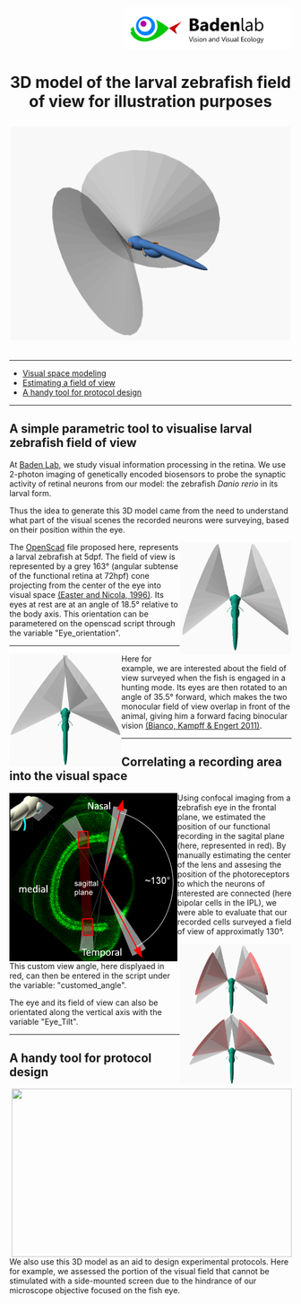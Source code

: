 <p align="right"><img src="https://github.com/BadenLab/Zebrafish-visual-space-model/blob/master/Images/Logo.png" width="300"/>
<h1 align="center">3D model of the larval zebrafish field of view for illustration purposes

<p align="center">
<img src="https://github.com/BadenLab/Zebrafish-visual-space-model/blob/master/Images/Readme%20Cover.png" width="500"/>
</p>
</h1>

***

- [Visual space modeling](#a-simple-parameterisable-tool-to-visualise-larval-zebrafish-field-of-view)
- [Estimating a field of view](#correlating-a-recording-area-into-the-visual-space)
- [A handy tool for protocol design](#A-handy-tool-for-protocol-design)

***

## A simple parametric tool to visualise larval zebrafish field of view


At [Baden Lab](https://badenlab.org/), we study visual information processing in the retina. We use 2-photon imaging of genetically encoded biosensors to probe the synaptic activity of retinal neurons from our model: the zebrafish *Danio rerio* in its larval form.

Thus the idea to generate this 3D model came from the need to understand what part of the visual scenes the recorded neurons were surveying, based on their position within the eye.


<img align="right" width="200" height="200" src="https://github.com/BadenLab/Zebrafish-visual-space-model/blob/master/Images/Full%20FoV%20at%20rest%20-%20Top%20view.png">


The [OpenScad](http://www.openscad.org/) file proposed here, represents a larval zebrafish at 5dpf. The field of view is represented by a grey 163° (angular subtense of the functional retina at 72hpf) cone projecting from the center of the eye into visual space [(Easter and Nicola, 1996)](https://github.com/BadenLab/Zebrafish-visual-space-model/blob/master/Paper%20references/Easter%20%26%20Nicola%201996%20-%20The%20development%20of%20vision%20in%20the%20zebrafish.pdf).
Its eyes at rest are at an angle of 18.5° relative to the body axis. This orientation can be parametered on the openscad script through the variable "Eye_orientation".

___

<img align="left" width="200" height="200" src="https://github.com/BadenLab/Zebrafish-visual-space-model/blob/master/Images/Full%20FoV%20hunting%20-%20Top%20view.png"/>

Here for example, we are interested about the field of view surveyed when the fish is engaged in a hunting mode.
Its eyes are then rotated to an angle of 35.5° forward, which makes the two monocular field of view overlap in front of the animal, giving him a forward facing binocular vision [(Bianco, Kampff & Engert 2011)](https://github.com/BadenLab/Zebrafish-visual-space-model/blob/master/Paper%20references/Bianco%2C%20Kampff%20%26%20Engert%202011%20-%20Prey%20capture%20behavior%20evoked%20by%20simple%20visual%20stimuli%20in%20larval%20zebrafish.pdf).

___

## Correlating a recording area into the visual space

<img align="left" width="300" height="300" src="https://github.com/BadenLab/Zebrafish-visual-space-model/blob/master/Images/Immuno.png">

Using confocal imaging from a zebrafish eye in the frontal plane, we estimated the position of our functional recording in the sagital plane (here, represented in red).
By manually estimating the center of the lens and assesing the position of the photoreceptors to which the neurons of interested are connected (here bipolar cells in the IPL), we were able to evaluate that our recorded cells surveyed a field of view of approximatly 130°.

<img align="right" width="200" height="250" src="https://github.com/BadenLab/Zebrafish-visual-space-model/blob/master/Images/custom%20FoV%20at%20rest%20-%20Top%20view.png">

This custom view angle, here displyaed in red, can then be entered in the script under the variable: "customed_angle".

The eye and its field of view can also be orientated along the vertical axis with the variable "Eye_Tilt".

___

## A handy tool for protocol design

<img align="right" width="500" height="300" src="https://media.giphy.com/media/yN5kfr0DicbbFIrgcQ/giphy.gif">
We also use this 3D model as an aid to design experimental protocols. Here for example, we assessed the portion of the visual field that cannot be stimulated with a side-mounted screen due to the hindrance of our microscope objective focused on the fish eye.
